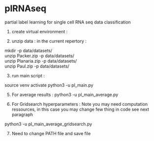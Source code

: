 # plRNAseq
partial label learning for single cell RNA seq data classification


1) create virtual environment :


2) unzip data : 
in the current repertory :

mkdir -p data/datasets/  
unzip Packer.zip -p data/datasets/  
unzip Planaria.zip -p data/datasets/  
unzip Paul.zip -p data/datasets/  


3) run main script :
   
source venv activate
python3 -u pl_main.py


5) For average results :
python3 -u pl_main_average.py

6) For Gridsearch hyperparameters : Note you may need computation ressources, in this case you may change few thing in code see next paragraph

python3 -u pl_main_average_gridsearch.py

7) Need to change PATH file and save file
   

